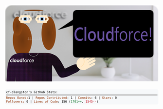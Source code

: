 <!-- 
Version 3.0.85
Built Wed Sep 11 2024 05:19:29 GMT+0000 (Coordinated Universal Time)
-->

<h1 align="center">
  <a href="https://github.com/cf-dlangston/cf-dlangston/tree/master/src" title="Click to View Source">
    <picture width="100%" alt="Dylan">
      <source media="(prefers-color-scheme: dark)" srcset="dylan-dark.svg?version=3.0.85">
      <img src="dylan-light.svg?version=3.0.85" alt="Dylan">
    </picture>
  </a>
</h1>

<div align="center">
  <picture width="100%" alt="Profile Info and Stats">
    <source media="(prefers-color-scheme: dark)" srcset="stats-dark.svg?version=3.0.85">
    <img src="stats-light.svg?version=3.0.85" alt="Profile Info and Stats">
  </picture>
</div>
